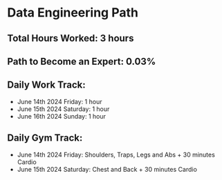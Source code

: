 # Data Engineering Path

## Total Hours Worked:        3 hours
## Path to Become an Expert:  0.03%

## Daily Work Track:
  - June 14th 2024 Friday:    1 hour
  - June 15th 2024 Saturday:  1 hour
  - June 16th 2024 Sunday:    1 hour


## Daily Gym Track:
  - June 14th 2024 Friday:    Shoulders, Traps, Legs and Abs + 30 minutes Cardio
  - June 15th 2024 Saturday:  Chest and Back + 30 minutes Cardio
